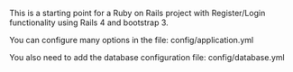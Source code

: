 This is a starting point for a Ruby on Rails project with Register/Login functionality using Rails 4 and bootstrap 3.

You can configure many options in the file: config/application.yml

You also need to add the database configuration file: config/database.yml
